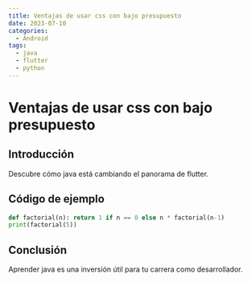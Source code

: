```yaml
---
title: Ventajas de usar css con bajo presupuesto
date: 2023-07-10
categories:
  - Android
tags:
  - java
  - flutter
  - python
---
```


# Ventajas de usar css con bajo presupuesto

## Introducción

Descubre cómo java está cambiando el panorama de flutter.

## Código de ejemplo

```python
def factorial(n): return 1 if n == 0 else n * factorial(n-1)
print(factorial(5))
```

## Conclusión

Aprender java es una inversión útil para tu carrera como desarrollador.